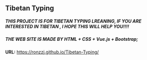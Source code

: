 ## Tibetan Typing 

##### **THIS PROJECT IS FOR TIBETAN TYPING LREANING, IF YOU ARE INTERESTED IN TIBETAN , I HOPE THIS WILL HELP YOU!!!!**



##### **THE WEB SITE IS MADE BY  HTML + CSS + Vue.js + Bootstrap;**

**URL:** https://ronzzj.github.io/Tibetan-Typing/


